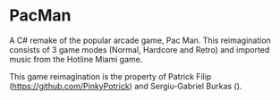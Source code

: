 # PacMan
A C# remake of the popular arcade game, Pac Man. This reimagination consists of 3 game modes (Normal, Hardcore and Retro) and imported music from the Hotline Miami game.

This game reimagination is the property of Patrick Filip (https://github.com/PinkyPotrick) and Sergiu-Gabriel Burkas ().

